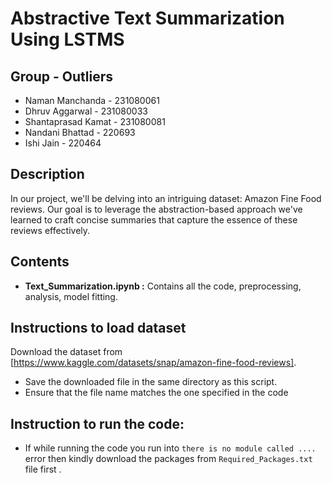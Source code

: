 # Abstractive Text Summarization Using LSTMS

## Group - Outliers
* Naman Manchanda - 231080061
* Dhruv Aggarwal - 231080033
* Shantaprasad Kamat - 231080081
* Nandani Bhattad - 220693
* Ishi Jain - 220464
  
## Description

In our project, we'll be delving into an intriguing dataset: Amazon Fine Food reviews. Our goal is to leverage the abstraction-based approach we've learned to craft concise summaries that capture the essence of these reviews effectively.

## Contents

-   **Text_Summarization.ipynb :** Contains all the code, preprocessing, analysis, model fitting.

## Instructions to load dataset
Download the dataset from [https://www.kaggle.com/datasets/snap/amazon-fine-food-reviews].
*  Save the downloaded file in the same directory as this script.
*  Ensure that the file name matches the one specified in the code


## Instruction to run the code:

-   If while running the code you run into `there is no module called ....` error then kindly download the packages from `Required_Packages.txt` file first .
